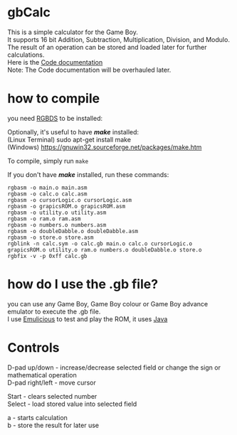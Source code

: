 # gbCalc
This is a simple calculator for the Game Boy.  
It supports 16 bit Addition, Subtraction, Multiplication, Division, and Modulo.  
The result of an operation can be stored and loaded later for further calculations.  
Here is the [Code documentation](https://github.com/RLH-2110/gbCalc/wiki#gbcalc-overview)  
Note: The Code documentation will be overhauled later.

# how to compile

you need [RGBDS](https://rgbds.gbdev.io/install/) to be installed:  
  
Optionally, it's useful to have ***make*** installed:  
(Linux Terminal) sudo apt-get install make  
(Windows) https://gnuwin32.sourceforge.net/packages/make.htm  
  
To compile, simply run `make`  
  
If you don't have ***make*** installed, run these commands:  
```
rgbasm -o main.o main.asm
rgbasm -o calc.o calc.asm
rgbasm -o cursorLogic.o cursorLogic.asm
rgbasm -o grapicsROM.o grapicsROM.asm
rgbasm -o utility.o utility.asm
rgbasm -o ram.o ram.asm
rgbasm -o numbers.o numbers.asm
rgbasm -o doubleDabble.o doubleDabble.asm
rgbasm -o store.o store.asm
rgblink -n calc.sym -o calc.gb main.o calc.o cursorLogic.o grapicsROM.o utility.o ram.o numbers.o doubleDabble.o store.o
rgbfix -v -p 0xff calc.gb
```

# how do I use the .gb file?

you can use any Game Boy, Game Boy colour or Game Boy advance emulator to execute the .gb file.  
I use [Emulicious](https://emulicious.net/downloads/) to test and play the ROM, it uses [Java](https://www.java.com/en/download/)

# Controls

D-pad up/down - increase/decrease selected field or change the sign or mathematical operation  
D-pad right/left - move cursor  
  
Start - clears selected number  
Select - load stored value into selected field  
  
a - starts calculation  
b - store the result for later use  

